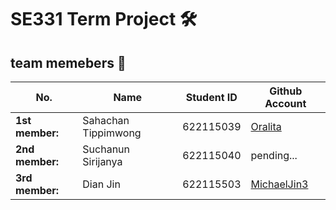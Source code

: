# SE331 Term Project 🛠

## team memebers 🌿
| No. | Name | Student ID | Github Account |
| --------------- | ------------------- | --------- | --------- |
| **1st member:** | Sahachan Tippimwong | 622115039 | [Oralita](https://github.com/oat431) |
| **2nd member:** | Suchanun Sirijanya | 622115040 | pending... |
| **3rd member:** | Dian Jin | 622115503 | [MichaelJin3](https://github.com/MichaelJin3) |
